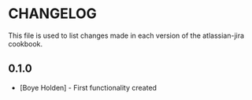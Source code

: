 CHANGELOG
=========

This file is used to list changes made in each version of the atlassian-jira cookbook.

0.1.0
-----
- [Boye Holden] - First functionality created